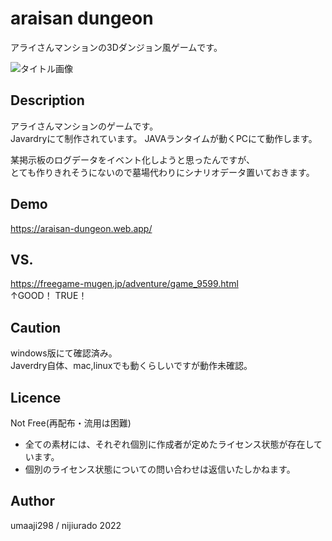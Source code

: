 araisan dungeon
====

アライさんマンションの3Dダンジョン風ゲームです。

![タイトル画像](https://user-images.githubusercontent.com/48826557/153757332-f3146b16-840c-4e72-8356-8f6ba4b8414c.png)

## Description
アライさんマンションのゲームです。  
Javardryにて制作されています。
JAVAランタイムが動くPCにて動作します。  

某掲示板のログデータをイベント化しようと思ったんですが、  
とても作りきれそうにないので墓場代わりにシナリオデータ置いておきます。

## Demo
https://araisan-dungeon.web.app/

## VS. 
https://freegame-mugen.jp/adventure/game_9599.html  
↑GOOD！ TRUE！

## Caution
windows版にて確認済み。  
Javerdry自体、mac,linuxでも動くらしいですが動作未確認。

## Licence
Not Free(再配布・流用は困難)
- 全ての素材には、それぞれ個別に作成者が定めたライセンス状態が存在しています。
- 個別のライセンス状態についての問い合わせは返信いたしかねます。

## Author
umaaji298 / nijiurado 2022

